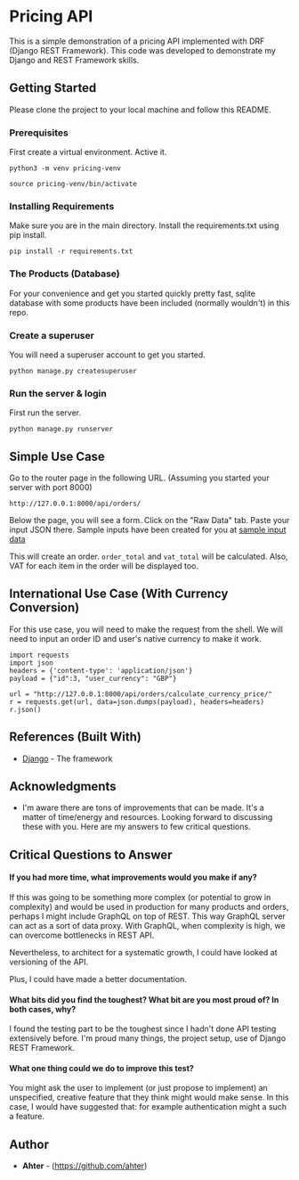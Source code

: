# Pricing API

This is a simple demonstration of a pricing API implemented with DRF (Django REST Framework). This code was developed to demonstrate my Django and REST Framework skills.

## Getting Started

Please clone the project to your local machine and follow this README.

### Prerequisites

First create a virtual environment. Active it.

```
python3 -m venv pricing-venv
```

```
source pricing-venv/bin/activate
```

### Installing Requirements

Make sure you are in the main directory. Install the requirements.txt using pip install.

```
pip install -r requirements.txt
```

### The Products (Database)
For your convenience and get you started quickly pretty fast, sqlite database with some products have been included (normally wouldn't) in this repo.

### Create a superuser

You will need a superuser account to get you started.

```
python manage.py createsuperuser
```

### Run the server & login

First run the server.
```
python manage.py runserver
```



## Simple Use Case

Go to the router page in the following URL. (Assuming you started your server with port 8000)
```
http://127.0.0.1:8000/api/orders/
```
Below the page, you will see a form. Click on the "Raw Data" tab. Paste your input JSON there.
Sample inputs have been created for you at [sample input data](./pricing_core/input.json)

This will create an order. ```order_total``` and ```vat_total``` will be calculated. Also, VAT for each item in the order will be displayed too.

## International Use Case (With Currency Conversion)
For this use case, you will need to make the request from the shell.
We will need to input an order ID and user's native currency to make it work.

```
import requests
import json
headers = {'content-type': 'application/json'}
payload = {"id":3, "user_currency": "GBP"}

url = "http://127.0.0.1:8000/api/orders/calculate_currency_price/"
r = requests.get(url, data=json.dumps(payload), headers=headers)
r.json()

```



## References (Built With)

* [Django](https://www.djangoproject.com) - The framework



## Acknowledgments

* I'm aware there are tons of improvements that can be made. It's a matter of time/energy and resources. Looking forward to discussing these with you. Here are my answers to few critical questions.

## Critical Questions to Answer
#### If you had more time, what improvements would you make if any?
If this was going to be something more complex (or potential to grow in complexity) and would be used in production for many products and orders, perhaps I might include GraphQL on top of REST. This way GraphQL server can act as a sort of data proxy. With GraphQL, when complexity is high, we can overcome bottlenecks in REST API.

Nevertheless, to architect for a systematic growth,  I could have looked at versioning of the API.

Plus, I could have made a better documentation.

#### What bits did you find the toughest? What bit are you most proud of? In both cases, why?
I found the testing part to be the toughest since I hadn't done API testing extensively before. I'm proud many things, the project setup, use of Django REST Framework.

#### What one thing could we do to improve this test?
You might ask the user to implement (or just propose to implement) an unspecified, creative feature that they think might would make sense. In this case, I would have suggested that: for example authentication might a such a feature.

## Author

* **Ahter** - (https://github.com/ahter)
